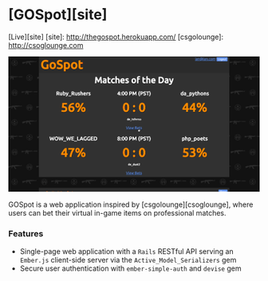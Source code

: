 # [GOSpot][site]

[Live][site]
[site]: http://thegospot.herokuapp.com/
[csgolounge]: http://csoglounge.com

![screenshot]

[screenshot]: ./images/gospot.gif

GOSpot is a web application inspired by [csgolounge][csoglounge], where users can bet their virtual in-game items on professional matches.

### Features

- Single-page web application with a `Rails` RESTful API serving an `Ember.js` client-side server via the `Active_Model_Serializers` gem
- Secure user authentication with `ember-simple-auth` and `devise` gem
